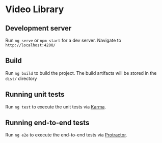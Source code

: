 # Video Library

## Development server

Run `ng serve` or `npm start` for a dev server. Navigate to `http://localhost:4200/`

## Build

Run `ng build` to build the project. The build artifacts will be stored in the `dist/` directory

## Running unit tests

Run `ng test` to execute the unit tests via [Karma](https://karma-runner.github.io).

## Running end-to-end tests

Run `ng e2e` to execute the end-to-end tests via [Protractor](http://www.protractortest.org/).
